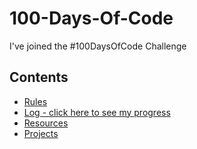 # 100-Days-Of-Code
I've joined the #100DaysOfCode Challenge
## Contents

* [Rules](Rules.md)
* [Log - click here to see my progress](log.md)
* [Resources](resources.md)
* [Projects](Projects.md)

